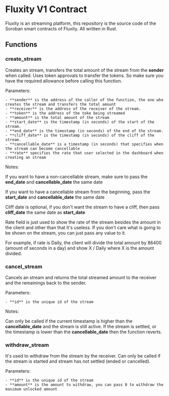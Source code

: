 # Fluxity V1 Contract

Fluxity is an streaming platform, this repository is the source code of the
Soroban smart contracts of Fluxity. All written in Rust.

## Functions

### create_stream

Creates an stream, transfers the total amount of the stream from the **sender** when called.
Uses token approvals to transfer the tokens. So make sure you have the required allowance before
calling this function.

Parameters:

    - **sender** is the address of the caller of the function, the one who creates the stream and transfers the total amount
    - **receiver** is the address of the receiver of the stream.
    - **token** is the address of the toke being streamed
    - **amount** is the total amount of the stream
    - **start_date** is the timestamp (in seconds) of the start of the stream.
    - **end_date** is the timestamp (in seconds) of the end of the stream.
    - **cliff_date** is the timestamp (in seconds) of the cliff of the stream.
    - **cancellable_date** is a timestamp (in seconds) that specifies when the stream can become cancellable
    - **rate** specifies the rate that user selected in the dashboard when creating an stream

Notes:

If you want to have a non-cancellable stream,
make sure to pass the **end_date** and **cancellable_date** the same date

If you want to have a cancellable stream from the beginning,
pass the **start_date** and **cancellable_date** the same date

Cliff date is optional, if you don't want the stream to have a cliff,
then pass **cliff_date** the same date as **start_date**

Rate field is just used to show the rate of the stream besides the amount
in the client and other than that it's useless. If you don't care what is going
to be shown on the stream, you can just pass any value to it.

For example, if rate is Daily, the client will divide the total
amount by 86400 (amount of seconds in a day) and show X / Daily where X is the amount divided.

### cancel_stream

Cancels an stream and returns the total streamed amount to the receiver and the remainings back to the sender.

Parameters:

    - **id** is the unique id of the stream

Notes:

Can only be called if the current timestamp is higher than the **cancellable_date** and the stream
is still active. If the stream is settled, or the timestamp is lower than the **cancellable_date**
then the function reverts.

### withdraw_stream

It's used to withdraw from the stream by the receiver. Can only be called if the stream is started
and stream has not settled (ended or cancelled).

Parameters:

    - **id** is the unique id of the stream
    - **amount** is the amount to withdraw, you can pass 0 to withdraw the maximum unlocked amount
